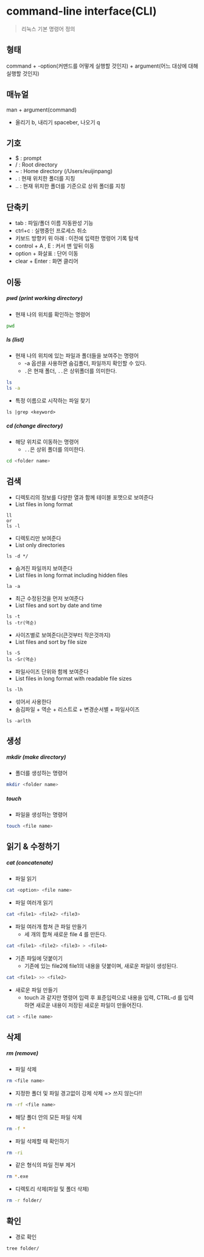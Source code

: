# command-line interface(CLI)

> 리눅스 기본 명령어 정의



## 형태

command + -option(커맨드를 어떻게 실행할 것인지) + argument(어느 대상에 대해 실행할 것인지)



## 매뉴얼

man + argument(command)

- 올리기 b, 내리기 spaceber, 나오기 q



## 기호

- $ : prompt
- / : Root directory
- ~ : Home directory (/Users/euijinpang)
- . : 현재 위치한 폴더를 지칭
- .. : 현재 위치한 폴더를 기준으로 상위 폴더를 지칭



## 단축키

- tab : 파일/폴더 이름 자동완성 기능
- ctrl+c : 실행중인 프로세스 취소
- 키보드 방향키 위 아래 : 이전에 입력한 명령어 기록 탐색
- control + A , E : 커서 맨 앞뒤 이동
- option + 화살표 : 단어 이동
- clear + Enter : 화면 클리어



## 이동

##### pwd (print working directory)

- 현재 나의 위치를 확인하는 명령어

```bash
pwd
```



##### ls (list)

- 현재 나의 위치에 있는 파일과 폴더들을 보여주는 명령어
  - -a 옵션을 사용하면 숨김폴더, 파일까지 확인할 수 있다.
  - `.`은 현재 폴더, `..`은 상위폴더를 의미한다.

```bash
ls
ls -a
```

- 특정 이름으로 시작하는 파일 찾기

```
ls |grep <keyword>
```



##### cd (change directory)

- 해당 위치로 이동하는 명령어
  - `..`은 상위 폴더를 의미한다.

```bash
cd <folder name>
```



## 검색

- 디렉토리의 정보를 다양한 열과 함께 테이블 포맷으로 보여준다
- List files in long format

```
ll
or
ls -l
```

- 디렉토리만 보여준다
- List only directories

```
ls -d */
```

- 숨겨진 파일까지 보여준다
- List files in long format including hidden files

```
la -a
```

- 최근 수정된것을 먼저 보여준다
- List files and sort by date and time

```
ls -t
ls -tr(역순)
```

- 사이즈별로 보여준다(큰것부터 작은것까지)
- List files and sort by file size

```
ls -S
ls -Sr(역순)
```

- 파일사이즈 단위와 함께 보여준다
- List files in long format with readable file sizes

```
ls -lh
```

- 섞어서 사용한다
- 숨김파일 + 역순 + 리스트로 + 변경순서별 + 파일사이즈

```
ls -arlth
```







## 생성

##### mkdir (make directory)

- 폴더를 생성하는 명령어

```bash
mkdir <folder name>
```



##### touch

- 파일을 생성하는 명령어

```bash
touch <file name>
```



## 읽기 & 수정하기

##### cat (concatenate)

- 파일 읽기

```bash
cat <option> <file name>
```

- 파일 여러개 읽기

```bash
cat <file1> <file2> <file3>
```

- 파일 여러개 합쳐 큰 파일 만들기 
  - 세 개의 합쳐 새로운 file 4 를 만든다.

```bash
cat <file1> <file2> <file3> > <file4>
```

- 기존 파일에 덧붙이기
  - 기존에 있는 file2에 file1의 내용을 덧붙이며, 새로운 파일이 생성된다.

```bash
cat <file1> >> <file2>
```

- 새로운 파일 만들기
  - touch <file name> 과 같지만 명령어 입력 후 표준입력으로 내용을 입력, CTRL-d 를 입력하면 새로운 내용이 저장된 새로운 파일이 만들어진다.

```bash
cat > <file name>
```



## 삭제

##### rm (remove)

- 파일 삭제

```bash
rm <file name>
```

- 지정한 폴더 및 파일 경고없이 강제 삭제 => 쓰지 않는다!!

```bash
rm -rf <file name>
```

- 해당 폴더 안의 모든 파일 삭제

```bash
rm -f * 
```

- 파일 삭제할 때 확인하기

```bash
rm -ri 
```

- 같은 형식의 파일 전부 제거

```bash
rm *.exe
```

- 디렉토리 삭제(파일 및 폴더 삭제)

```bash
rm -r folder/
```



## 확인

- 경로 확인

```bash
tree folder/
```

